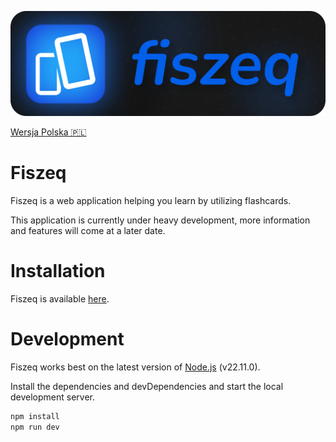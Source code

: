 ![Fiszeq](src/assets/banner.png)

[Wersja Polska 🇵🇱](https://github.com/aasd24/fiszeq/blob/main/README-pl.md)

# Fiszeq

Fiszeq is a web application helping you learn by utilizing flashcards.

This application is currently under heavy development, more information and features will come at a later date.

# Installation

Fiszeq is available [here](https://aasd24.github.io/fiszeq).

# Development

Fiszeq works best on the latest version of [Node.js](https://nodejs.org/) (v22.11.0).

Install the dependencies and devDependencies and start the local development server.

```sh
npm install
npm run dev
```
